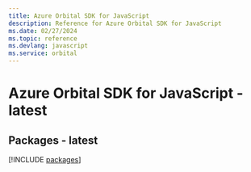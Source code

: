 ```yaml
---
title: Azure Orbital SDK for JavaScript
description: Reference for Azure Orbital SDK for JavaScript
ms.date: 02/27/2024
ms.topic: reference
ms.devlang: javascript
ms.service: orbital
---
```

# Azure Orbital SDK for JavaScript - latest
## Packages - latest
[!INCLUDE [packages](orbital-index.md)]